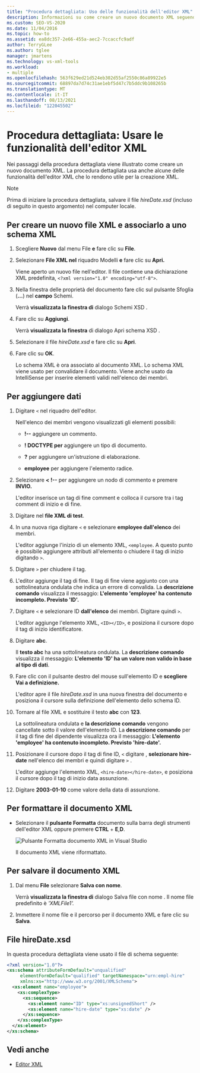 ```yaml
---
title: "Procedura dettagliata: Uso delle funzionalità dell'editor XML"
description: Informazioni su come creare un nuovo documento XML seguendo i passaggi di questa procedura dettagliata che illustra le funzionalità dell'editor XML.
ms.custom: SEO-VS-2020
ms.date: 11/04/2016
ms.topic: how-to
ms.assetid: ea8dc357-2e66-455a-aec2-7ccaccfc9adf
author: TerryGLee
ms.author: tglee
manager: jmartens
ms.technology: vs-xml-tools
ms.workload:
- multiple
ms.openlocfilehash: 563f629ed21d524eb302d55af2550c86a89922e5
ms.sourcegitcommit: 68897da7d74c31ae1ebf5d47c7b5ddc9b108265b
ms.translationtype: MT
ms.contentlocale: it-IT
ms.lasthandoff: 08/13/2021
ms.locfileid: "122045502"
---
```

# <a name="walkthrough-use-xml-editor-features"></a>Procedura dettagliata: Usare le funzionalità dell'editor XML

Nei passaggi della procedura dettagliata viene illustrato come creare un nuovo documento XML. La procedura dettagliata usa anche alcune delle funzionalità dell'editor XML che lo rendono utile per la creazione XML.

> [!NOTE]
> Prima di iniziare la procedura dettagliata, salvare il file *hireDate.xsd* (incluso di seguito in questo argomento) nel computer locale.

## <a name="to-create-a-new-xml-file-and-associate-it-with-an-xml-schema"></a>Per creare un nuovo file XML e associarlo a uno schema XML

1. Scegliere **Nuovo** dal menu File **e** fare clic su **File**.

2. Selezionare **File XML nel** riquadro Modelli **e** fare clic su **Apri.**

     Viene aperto un nuovo file nell'editor. Il file contiene una dichiarazione XML predefinita, `<?xml version="1.0" encoding="utf-8">`.

3. Nella finestra delle proprietà del documento fare clic sul pulsante Sfoglia (**...**) nel **campo** Schemi.

     Verrà **visualizzata la finestra di** dialogo Schemi XSD .

4. Fare clic su **Aggiungi**.

     Verrà **visualizzata la finestra** di dialogo Apri schema XSD .

5. Selezionare il file *hireDate.xsd* e fare clic su **Apri**.

6. Fare clic su **OK**.

     Lo schema XML è ora associato al documento XML. Lo schema XML viene usato per convalidare il documento. Viene anche usato da IntelliSense per inserire elementi validi nell'elenco dei membri.

## <a name="to-add-data"></a>Per aggiungere dati

1. Digitare `<` nel riquadro dell'editor.

     Nell'elenco dei membri vengono visualizzati gli elementi possibili:

    - **!--** aggiungere un commento.

    - **! DOCTYPE per** aggiungere un tipo di documento.

    - **?** per aggiungere un'istruzione di elaborazione.

    - **employee** per aggiungere l'elemento radice.

2. Selezionare **&lt; !--** per aggiungere un nodo di commento e premere **INVIO.**

     L'editor inserisce un tag di fine comment e colloca il cursore tra i tag comment di inizio e di fine.

3. Digitare nel **file XML di test**.

4. In una nuova riga digitare `<` e selezionare **employee dall'elenco** dei membri.

     L'editor aggiunge l'inizio di un elemento XML, `<employee`. A questo punto è possibile aggiungere attributi all'elemento o chiudere il tag di inizio digitando `>`.

5. Digitare `>` per chiudere il tag.

6. L'editor aggiunge il tag di fine. Il tag di fine viene aggiunto con una sottolineatura ondulata che indica un errore di convalida. La **descrizione comando** visualizza il messaggio: **L'elemento 'employee' ha contenuto incompleto. Previsto 'ID'.**

7. Digitare `<` e selezionare ID **dall'elenco** dei membri. Digitare quindi `>`.

     L'editor aggiunge l'elemento XML, `<ID></ID>`, e posiziona il cursore dopo il tag di inizio identificatore.

8. Digitare **abc**.

     Il **testo abc** ha una sottolineatura ondulata. La **descrizione comando** visualizza il messaggio: **L'elemento 'ID' ha un valore non valido in base al tipo di dati**.

9. Fare clic con il pulsante destro del mouse sull'elemento ID e **scegliere Vai a definizione.**

     L'editor apre il file *hireDate.xsd* in una nuova finestra del documento e posiziona il cursore sulla definizione dell'elemento dello schema ID.

10. Tornare al file XML e sostituire il testo **abc** con **123**.

     La sottolineatura ondulata e **la descrizione comando** vengono cancellate sotto il valore dell'elemento ID. La **descrizione comando** per il tag di fine del dipendente visualizza ora il messaggio: **L'elemento 'employee' ha contenuto incompleto. Previsto 'hire-date'.**

11. Posizionare il cursore dopo il tag di fine ID, `<` digitare , **selezionare hire-date** nell'elenco dei membri e quindi digitare `>` .

     L'editor aggiunge l'elemento XML, `<hire-date></hire-date>`, e posiziona il cursore dopo il tag di inizio data assunzione.

12. Digitare **2003-01-10** come valore della data di assunzione.

## <a name="to-format-the-xml-document"></a>Per formattare il documento XML

- Selezionare il **pulsante Formatta** documento sulla barra degli strumenti dell'editor XML oppure premere **CTRL** + **E**,**D**.

   ![Pulsante Formatta documento XML in Visual Studio](media/format-xml-document.png)

   Il documento XML viene riformattato.

## <a name="to-save-the-xml-document"></a>Per salvare il documento XML

1. Dal menu **File** selezionare **Salva con nome**.

     Verrà **visualizzata la finestra di** dialogo Salva file con nome . Il nome file predefinito è *'XMLFile1'.*

2. Immettere il nome file e il percorso per il documento XML e fare clic su **Salva**.

## <a name="hiredatexsd-file"></a>File hireDate.xsd

In questa procedura dettagliata viene usato il file di schema seguente:

```xml
<?xml version="1.0"?>
<xs:schema attributeFormDefault="unqualified"
     elementFormDefault="qualified" targetNamespace="urn:empl-hire"
     xmlns:xs="http://www.w3.org/2001/XMLSchema">
  <xs:element name="employee">
    <xs:complexType>
      <xs:sequence>
        <xs:element name="ID" type="xs:unsignedShort" />
        <xs:element name="hire-date" type="xs:date" />
      </xs:sequence>
    </xs:complexType>
  </xs:element>
</xs:schema>
```

## <a name="see-also"></a>Vedi anche

- [Editor XML](../xml-tools/xml-editor.md)
